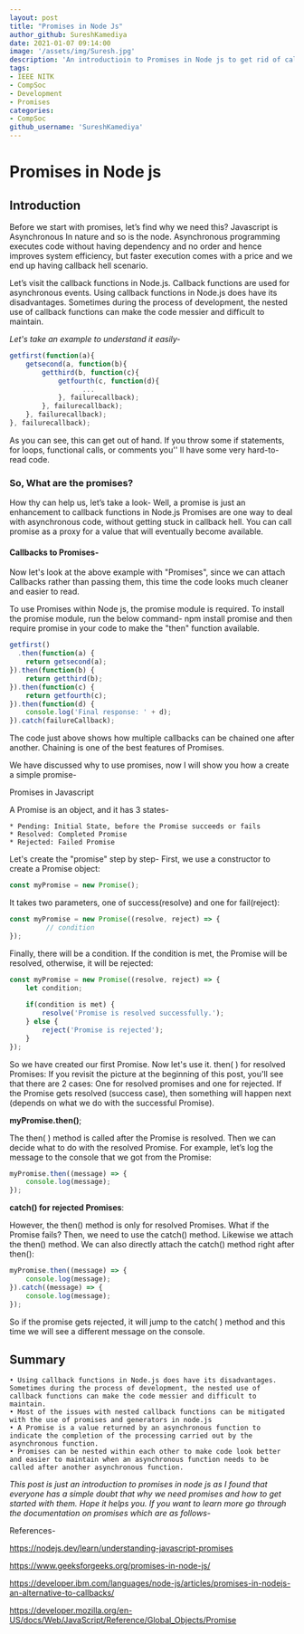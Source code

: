 ```yaml
---
layout: post
title: "Promises in Node Js"
author_github: SureshKamediya
date: 2021-01-07 09:14:00
image: '/assets/img/Suresh.jpg'
description: 'An introductioin to Promises in Node js to get rid of callback hell and to create a promise.'
tags:
- IEEE NITK
- CompSoc
- Development
- Promises
categories:
- CompSoc
github_username: 'SureshKamediya'
---
```

# Promises in Node js

## Introduction

Before we start with promises, let’s find why we need this?
Javascript is Asynchronous In nature and so is the node. Asynchronous programming
executes code without having dependency and no order and hence improves system efficiency, but faster execution comes with a price and we end up having callback hell scenario.

Let’s visit the callback functions in Node.js. Callback functions are used for asynchronous events. Using callback functions in Node.js does have its disadvantages. Sometimes during the process of development, the nested use of callback functions can make the code messier and difficult to maintain.


_Let's take an example to understand it easily-_ 

```js
getfirst(function(a){ 
    getsecond(a, function(b){
 		getthird(b, function(c){
 			getfourth(c, function(d){
 				  ...
			}, failurecallback);
		}, failurecallback);
	}, failurecallback);
}, failurecallback);
```


As you can see, this can get out of hand. If you throw some if statements, for loops, functional calls, or comments you'' ll have some very hard-to-read code.

### **So, What are the promises?**

How thy can help us, let’s take a look-
Well, a promise is just an enhancement to callback functions in Node.js
Promises are one way to deal with asynchronous code, without getting stuck in callback hell.
You can call promise as a proxy for a value that will eventually become available.


#### **Callbacks to Promises-**

Now let's look at the above example with "Promises", since we can attach Callbacks rather than passing them, this time the code looks much cleaner and easier to read.

To use Promises within Node js, the promise module is required. To install the promise module, run the below command-
npm install promise
and then require promise in your code to make the "then" function available.


```js
getfirst()
  .then(function(a) {
    return getsecond(a);
}).then(function(b) {  
    return getthird(b);
}).then(function(c) {
	return getfourth(c);
}).then(function(d) {  
    console.log('Final response: ' + d);
}).catch(failureCallback);
```

The code just above shows how multiple callbacks can be chained one after another. Chaining is one of the best features of Promises.

We have discussed why to use promises, now I will show you how a create a simple promise-

Promises in Javascript

A Promise is an object, and it has 3 states-

    * Pending: Initial State, before the Promise succeeds or fails
    * Resolved: Completed Promise
    * Rejected: Failed Promise



Let's create the "promise" step by step-
First, we use a constructor to create a Promise object:

```js 
const myPromise = new Promise();
```

It takes two parameters, one of success(resolve) and one for fail(reject):
```js
const myPromise = new Promise((resolve, reject) => {  
         // condition
});
```


Finally, there will be a condition. If the condition is met, the Promise will be resolved, otherwise, it will be rejected:

```js
const myPromise = new Promise((resolve, reject) => {  
    let condition;  
    
    if(condition is met) {    
        resolve('Promise is resolved successfully.');  
    } else {    
        reject('Promise is rejected');  
    }
});
```

So we have created our first Promise. Now let's use it.
then( ) for resolved Promises:
If you revisit the picture at the beginning of this post, you'll see that there are 2 cases: One for resolved promises and one for rejected. If the Promise gets resolved (success case), then something will happen next (depends on what we do with the successful Promise).

**myPromise.then()**;

The then( ) method is called after the Promise is resolved. Then we can decide what to do with the resolved Promise.
For example, let’s log the message to the console that we got from the Promise:
```js
myPromise.then((message) => {  
    console.log(message);
});
```

**catch() for rejected Promises**:

However, the then() method is only for resolved Promises. What if the Promise fails? Then, we need to use the catch() method.
Likewise we attach the then() method. We can also directly attach the catch() method right after then():

```js
myPromise.then((message) => {
    console.log(message);
}).catch((message) => {
    console.log(message);
});
```

So if the promise gets rejected, it will jump to the catch( ) method and this time we will see a different message on the console.

## **Summary**
    • Using callback functions in Node.js does have its disadvantages. Sometimes during the process of development, the nested use of callback functions can make the code messier and difficult to maintain.
    • Most of the issues with nested callback functions can be mitigated with the use of promises and generators in node.js
    • A Promise is a value returned by an asynchronous function to indicate the completion of the processing carried out by the asynchronous function.
    • Promises can be nested within each other to make code look better and easier to maintain when an asynchronous function needs to be called after another asynchronous function.

_This post is just an introduction to promises in node js as I found that everyone has a simple doubt that why we need promises and how to get started with them. Hope it helps you. If you want to learn more go through the documentation on promises which are as follows-_

References-

https://nodejs.dev/learn/understanding-javascript-promises

https://www.geeksforgeeks.org/promises-in-node-js/

https://developer.ibm.com/languages/node-js/articles/promises-in-nodejs-an-alternative-to-callbacks/

https://developer.mozilla.org/en-US/docs/Web/JavaScript/Reference/Global_Objects/Promise
